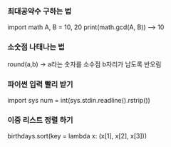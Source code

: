 ### 최대공약수 구하는 법
import math
A, B = 10, 20
print(math.gcd(A, B))
 --> 10

### 소숫점 나태나는 법
round(a,b)
 -> a라는 숫자를 소수점 b자리가 남도록 반오림

### 파이썬 입력 빨리 받기
import sys
num = int(sys.stdin.readline().rstrip())

### 이중 리스트 정렬 하기
birthdays.sort(key = lambda x: (x[1], x[2], x[3]))